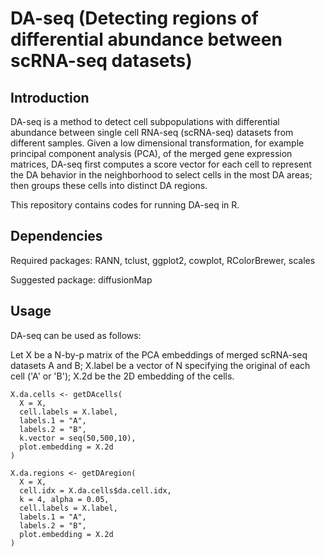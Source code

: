 # DA-seq (Detecting regions of differential abundance  between scRNA-seq  datasets)

## Introduction
DA-seq is a method to detect cell subpopulations with differential abundance between single cell RNA-seq (scRNA-seq) datasets from different samples. Given a low dimensional transformation, for example principal component analysis (PCA), of the merged gene expression matrices, DA-seq first computes a score vector for each cell to represent the DA behavior in the neighborhood to select cells in the most DA areas; then groups these cells into distinct DA regions.

This repository contains codes for running DA-seq in R.


## Dependencies
Required packages: RANN, tclust, ggplot2, cowplot, RColorBrewer, scales

Suggested package: diffusionMap


## Usage
DA-seq can be used as follows:

Let X be a N-by-p matrix of the PCA embeddings of merged scRNA-seq datasets A and B; X.label be a vector of N specifying the original of each cell ('A' or 'B'); X.2d be the 2D embedding of the cells.

~~~~
X.da.cells <- getDAcells(
  X = X, 
  cell.labels = X.label, 
  labels.1 = "A", 
  labels.2 = "B", 
  k.vector = seq(50,500,10), 
  plot.embedding = X.2d
)

X.da.regions <- getDAregion(
  X = X, 
  cell.idx = X.da.cells$da.cell.idx, 
  k = 4, alpha = 0.05, 
  cell.labels = X.label, 
  labels.1 = "A", 
  labels.2 = "B", 
  plot.embedding = X.2d
)
~~~~
